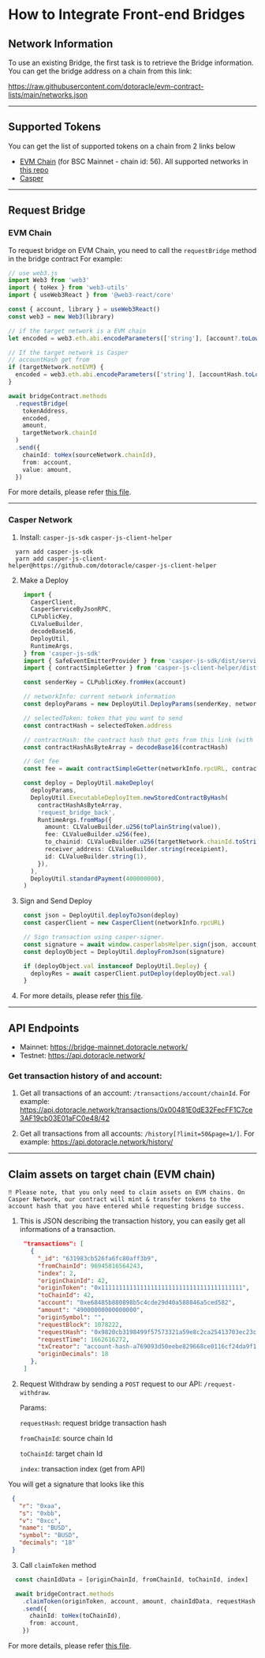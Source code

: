 # How to Integrate Front-end Bridges

## Network Information
To use an existing Bridge, the first task is to retrieve the Bridge information. You can get the bridge address on a chain from this link:

https://raw.githubusercontent.com/dotoracle/evm-contract-lists/main/networks.json

---

## Supported Tokens
You can get the list of supported tokens on a chain from 2 links below

- [EVM Chain](https://raw.githubusercontent.com/dotoracle/evm-contract-lists/main/56.json) (for BSC Mainnet - chain id: 56). All supported networks in [this repo](https://github.com/dotoracle/evm-contract-lists)
- [Casper](https://github.com/dotoracle/casper-contract-hash/blob/master/config.json)

---
## Request Bridge

### EVM Chain
To request bridge on EVM Chain, you need to call the ```requestBridge``` method in the bridge contract
  For example:
  ```ts
  // use web3.js
  import Web3 from 'web3'
  import { toHex } from 'web3-utils'
  import { useWeb3React } from '@web3-react/core'

  const { account, library } = useWeb3React()
  const web3 = new Web3(library)

  // if the target network is a EVM chain
  let encoded = web3.eth.abi.encodeParameters(['string'], [account?.toLowerCase()])

  // If the target network is Casper
  // accountHash get from
  if (targetNetwork.notEVM) {
    encoded = web3.eth.abi.encodeParameters(['string'], [accountHash.toLowerCase()])
  }

  await bridgeContract.methods
    .requestBridge(
      tokenAddress,
      encoded,
      amount,
      targetNetwork.chainId
    )
    .send({
      chainId: toHex(sourceNetwork.chainId),
      from: account,
      value: amount,
    })
  ```
  For more details, please refer [this file](https://github.com/dotoracle/bridge-ui/blob/master/src/components/ActionButtons/index.tsx#L180).

---
### Casper Network
1. Install: ```casper-js-sdk``` ```casper-js-client-helper```

  ```
    yarn add casper-js-sdk
    yarn add casper-js-client-helper@https://github.com/dotoracle/casper-js-client-helper
  ```

2. Make a Deploy
   ```ts
    import {
      CasperClient,
      CasperServiceByJsonRPC,
      CLPublicKey,
      CLValueBuilder,
      decodeBase16,
      DeployUtil,
      RuntimeArgs,
    } from 'casper-js-sdk'
    import { SafeEventEmitterProvider } from 'casper-js-sdk/dist/services/ProviderTransport'
    import { contractSimpleGetter } from 'casper-js-client-helper/dist/helpers/lib'

    const senderKey = CLPublicKey.fromHex(account)

    // networkInfo: current network information
    const deployParams = new DeployUtil.DeployParams(senderKey, networkInfo?.key ?? 'casper-test', 1, 1800000)

    // selectedToken: token that you want to send
    const contractHash = selectedToken.address

    // contractHash: the contract hash that gets from this link (with the corresponding token): https://github.com/dotoracle/casper-contract-hash/blob/master/config.json
    const contractHashAsByteArray = decodeBase16(contractHash)

    // Get fee
    const fee = await contractSimpleGetter(networkInfo.rpcURL, contractHash, ['swap_fee'])

    const deploy = DeployUtil.makeDeploy(
      deployParams,
      DeployUtil.ExecutableDeployItem.newStoredContractByHash(
        contractHashAsByteArray,
        'request_bridge_back',
        RuntimeArgs.fromMap({
          amount: CLValueBuilder.u256(toPlainString(value)),
          fee: CLValueBuilder.u256(fee),
          to_chainid: CLValueBuilder.u256(targetNetwork.chainId.toString()),
          receiver_address: CLValueBuilder.string(receipient),
          id: CLValueBuilder.string(1),
        }),
      ),
      DeployUtil.standardPayment(400000000),
    )
   ```
3. Sign and Send Deploy
   ```ts
    const json = DeployUtil.deployToJson(deploy)
    const casperClient = new CasperClient(networkInfo.rpcURL)

    // Sign transaction using casper-signer.
    const signature = await window.casperlabsHelper.sign(json, account, account)
    const deployObject = DeployUtil.deployFromJson(signature)

    if (deployObject.val instanceof DeployUtil.Deploy) {
      deployRes = await casperClient.putDeploy(deployObject.val)
    }
   ```
4. For more details, please refer [this file](https://github.com/dotoracle/bridge-ui/blob/master/src/components/TransferButton/index.tsx#L79).

---

## API Endpoints

- Mainnet: https://bridge-mainnet.dotoracle.network/
- Testnet: https://api.dotoracle.network/

### Get transaction history of and account:
1. Get all transactions of an account: ```/transactions/account/chainId```. For example: https://api.dotoracle.network/transactions/0x00481E0dE32FecFF1C7ce3AF19cb03E01aFC0e48/42

2. Get all transactions from all accounts: ```/history[?limit=50&page=1/]```. For example: https://api.dotoracle.network/history/


---
## Claim assets on target chain (EVM chain)

```‼️ Please note, that you only need to claim assets on EVM chains. On Casper Network, our contract will mint & transfer tokens to the account hash that you have entered while requesting bridge success.```


1. This is JSON describing the transaction history, you can easily get all informations of a transaction.
   ```json
    "transactions": [
      {
        "_id": "631983cb526fa6fc80aff3b9",
        "fromChainId": 96945816564243,
        "index": 2,
        "originChainId": 42,
        "originToken": "0x1111111111111111111111111111111111111111",
        "toChainId": 42,
        "account": "0xe68485b880898b5c4cde29d40a588846a5ced582",
        "amount": "49000000000000000",
        "originSymbol": "",
        "requestBlock": 1078222,
        "requestHash": "0x9820cb3198499f57573321a59e8c2ca25413703ec23c1da6a91ac29d63c1d196",
        "requestTime": 1662616272,
        "txCreator": "account-hash-a769093d50eebe829668ce0116cf24da9f17dcfe223bac30e1c33967d5888c71",
        "originDecimals": 18
      },
    ]
   ```

2. Request Withdraw by sending a ```POST``` request to our API: ```/request-withdraw```.

   Params:

   ```requestHash```: request bridge transaction hash

   ```fromChainId```: source chain Id

   ```toChainId```: target chain Id

   ```index```: transaction index (get from API)

  You will get a signature that looks like this
   ```json
    {
      "r": "0xaa",
      "s": "0xbb",
      "v": "0xcc",
      "name": "BUSD",
      "symbol": "BUSD",
      "decimals": "18"
    }
   ```

3. Call ```claimToken``` method
  ```ts
    const chainIdData = [originChainId, fromChainId, toChainId, index]

    await bridgeContract.methods
      .claimToken(originToken, account, amount, chainIdData, requestHash, r, s, v, name, symbol, decimals)
      .send({
        chainId: toHex(toChainId),
        from: account,
      })
  ```
For more details, please refer [this file](https://github.com/dotoracle/bridge-ui/blob/master/src/components/TransactionsTable/index.tsx#L405).
